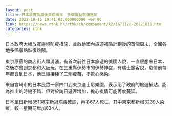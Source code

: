 ```yaml
---
layout: post
title: 日本放寬防疫後首個周末　多個景點恢復熱鬧
date: 2022-10-15 19:41:03.000000000 +08:00
link: https://news.rthk.hk/rthk/ch/component/k2/1671120-20221015.htm
categories: rthk
---
```


日本政府大幅放寬邊境防疫措施，並啟動國內旅遊補貼計劃後的首個周末，全國各地多個景點恢復熱鬧。

東京原宿的商店街人頭湧湧，有首次前往日本旅遊的美國人說，一直很想來日本，之後亦會到京都和大阪玩。在三重縣伊勢市的伊勢神宮，有瑞士旅客說，疫情前每年都會到日本，他已經接種了三劑疫苗，不擔心感染。

來自宮崎市的日本民眾一家四口到東京迪士尼樂園，表示用了政府的旅遊補貼，認為推出的時機不錯，但對於訪日遊客增加，擔心疫情可能再度蔓延。

日本單日新增35138宗新冠病毒確診，再多67人死亡，其中東京都新增3239人染疫，較一星期前增加634人。

